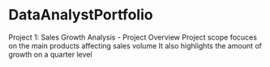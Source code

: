 # DataAnalystPortfolio

Project 1: Sales Growth Analysis - Project Overview
Project scope focuces on the main products affecting sales volume 
It also highlights the amount of growth on a quarter level 
